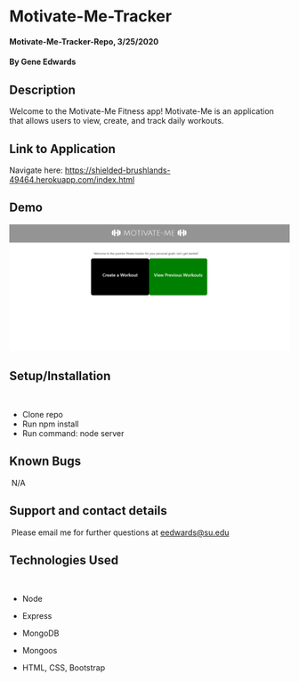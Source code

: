 # Motivate-Me-Tracker

#### Motivate-Me-Tracker-Repo, 3/25/2020

#### By Gene Edwards

## Description
Welcome to the Motivate-Me Fitness app! Motivate-Me is an application that allows users to view, create, and track daily workouts.

## Link to Application
Navigate here: https://shielded-brushlands-49464.herokuapp.com/index.html

## Demo
<img src="https://github.com/geneSaiyan/Motivate-Me-Tracker/blob/master/demo/Motivate-me.gif" >

## Setup/Installation
​
* Clone repo
* Run npm install
* Run command: node server

## Known Bugs
​
N/A
​
## Support and contact details
​
Please email me for further questions at eedwards@su.edu
​
## Technologies Used
​
* Node ​

* Express
​
* MongoDB

* Mongoos
​
* HTML, CSS, Bootstrap 